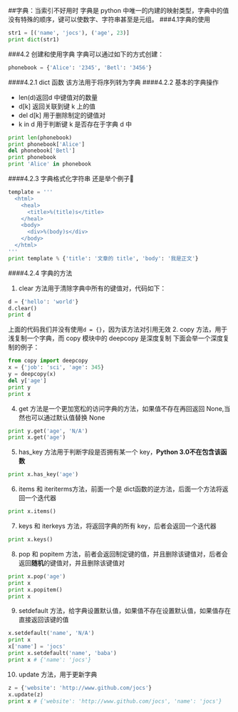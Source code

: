 ##字典：当索引不好用时
字典是 python 中唯一的内建的映射类型，字典中的值没有特殊的顺序，键可以使数字、字符串甚至是元组。
###4.1字典的使用
```python
str1 = [('name', 'jocs'), ('age', 23)]
print dict(str1)
```
###4.2 创建和使用字典
字典可以通过如下的方式创建：
```python
phonebook = {'Alice': '2345', 'Betl': '3456'}
```
####4.2.1 dict 函数
该方法用于将序列转为字典
####4.2.2 基本的字典操作
* len(d)返回d 中键值对的数量
* d[k] 返回关联到键 k 上的值
* del d[k] 用于删除制定的键值对
* k in d 用于判断键 k 是否存在于字典 d 中
```python
print len(phonebook)
print phonebook['Alice']
del phonebook['Betl']
print phonebook
print 'Alice' in phonebook
```
####4.2.3 字典格式化字符串
还是举个例子🌰
```python
template = '''
  <html>
    <heal>
      <title>%(title)s</title>
    </heal>
    <body>
      <div>%(body)s</div>
    </body>
  </html>
'''
print template % {'title': '文章的 title', 'body': '我是正文'}
```
####4.2.4 字典的方法
1. clear 方法用于清除字典中所有的键值对，代码如下：
```python
d = {'hello': 'world'}
d.clear()
print d
```
上面的代码我们并没有使用`d = {}`，因为该方法对引用无效
2. copy 方法，用于浅复制一个字典，而 copy 模块中的 deepcopy 是深度复制
下面会举一个深度复制的例子：
```python
from copy import deepcopy
x = {'job': 'sci', 'age': 345}
y = deepcopy(x)
del y['age']
print y
print x
```
4. get 方法是一个更加宽松的访问字典的方法，如果值不存在再回返回 None,当然也可以通过默认值替换 None
```python
print y.get('age', 'N/A')
print x.get('age')
```
5. has_key 方法用于判断字段是否拥有某一个 key，**Python 3.0不在包含该函数**
```python
print x.has_key('age')
```
6. items 和 iteriterms方法，前面一个是 dict函数的逆方法，后面一个方法将返回一个迭代器
```python
print x.items()
```
7. keys 和 iterkeys 方法，将返回字典的所有 key，后者会返回一个迭代器
```python
print x.keys()
```
8. pop 和 popitem 方法，前者会返回制定键的值，并且删除该键值对，后者会返回**随机**的键值对，并且删除该键值对
```python
print x.pop('age')
print x
print x.popitem()
print x
```
9. setdefault 方法，给字典设置默认值，如果值不存在设置默认值，如果值存在直接返回该键的值
```python
x.setdefault('name', 'N/A')
print x
x['name'] = 'jocs'
print x.setdefault('name', 'baba')
print x # {'name': 'jocs'}
```
10. update 方法，用于更新字典
```python
z = {'website': 'http://www.github.com/jocs'}
x.update(z)
print x # {'website': 'http://www.github.com/jocs', 'name': 'jocs'}
```